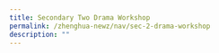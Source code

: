 ```yaml
---
title: Secondary Two Drama Workshop
permalink: /zhenghua-newz/nav/sec-2-drama-workshop
description: ""
---
```


